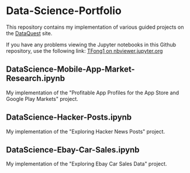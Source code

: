 # Data-Science-Portfolio
This repository contains my implementation of various guided projects on the [DataQuest](https://www.dataquest.io) site.

If you have any problems viewing the Jupyter notebooks in this Github repository, use the following link:
[TFong1 on nbviewer.jupyter.org](https://nbviewer.jupyter.org/github/TFong1/Data-Science-Portfolio/tree/master/)

## DataScience-Mobile-App-Market-Research.ipynb
My implementation of the "Profitable App Profiles for the App Store and Google Play Markets" project.

## DataScience-Hacker-Posts.ipynb
My implementation of the "Exploring Hacker News Posts" project.

## DataScience-Ebay-Car-Sales.ipynb
My implementation of the "Exploring Ebay Car Sales Data" project.